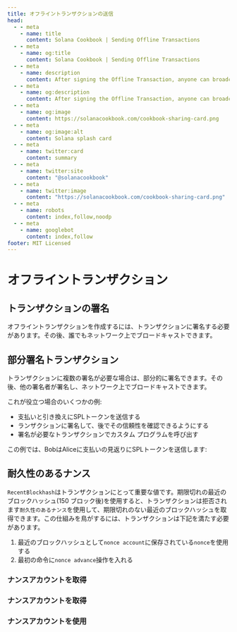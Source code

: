 ```yaml
---
title: オフライントランザクションの送信
head:
  - - meta
    - name: title
      content: Solana Cookbook | Sending Offline Transactions
  - - meta
    - name: og:title
      content: Solana Cookbook | Sending Offline Transactions
  - - meta
    - name: description
      content: After signing the Offline Transaction, anyone can broadcast it on the network. Learn more about Sending Offline Transactions and references at The Solana cookbook.
  - - meta
    - name: og:description
      content: After signing the Offline Transaction, anyone can broadcast it on the network. Learn more about Sending Offline Transactions and references at The Solana cookbook.
  - - meta
    - name: og:image
      content: https://solanacookbook.com/cookbook-sharing-card.png
  - - meta
    - name: og:image:alt
      content: Solana splash card
  - - meta
    - name: twitter:card
      content: summary
  - - meta
    - name: twitter:site
      content: "@solanacookbook"
  - - meta
    - name: twitter:image
      content: "https://solanacookbook.com/cookbook-sharing-card.png"
  - - meta
    - name: robots
      content: index,follow,noodp
  - - meta
    - name: googlebot
      content: index,follow
footer: MIT Licensed
---
```


# オフライントランザクション

## トランザクションの署名

オフライントランザクションを作成するには、トランザクションに署名する必要があります。その後、誰でもネットワーク上でブロードキャストできます。

<SolanaCodeGroup>
  <SolanaCodeGroupItem title="TS" active>

  <template v-slot:default>

@[code](@/code/offline-transactions/sign-transaction/main.en.ts)

  </template>

  <template v-slot:preview>

@[code](@/code/offline-transactions/sign-transaction/main.preview.en.ts)

  </template>

  </SolanaCodeGroupItem>
</SolanaCodeGroup>

## 部分署名トランザクション

トランザクションに複数の署名が必要な場合は、部分的に署名できます。その後、他の署名者が署名し、ネットワーク上でブロードキャストできます。

これが役立つ場合のいくつかの例:

- 支払いと引き換えにSPLトークンを送信する
- ランザクションに署名して、後でその信頼性を確認できるようにする
- 署名が必要なトランザクションでカスタム プログラムを呼び出す

この例では、BobはAliceに支払いの見返りにSPLトークンを送信します:

<SolanaCodeGroup>
  <SolanaCodeGroupItem title="TS" active>

  <template v-slot:default>

@[code](@/code/offline-transactions/partial-sign/main.en.ts)

  </template>

  <template v-slot:preview>

@[code](@/code/offline-transactions/partial-sign/main.preview.en.ts)

  </template>

  </SolanaCodeGroupItem>
</SolanaCodeGroup>

## 耐久性のあるナンス

`RecentBlockhash`はトランザクションにとって重要な値です。期限切れの最近のブロックハッシュ(150 ブロック後)を使用すると、トランザクションは拒否されます`耐久性のあるナンス`を使用して、期限切れのない最近のブロックハッシュを取得できます。この仕組みを鳥がするには、トランザクションは下記を満たす必要があります。

1. 最近のブロックハッシュとして`nonce account`に保存されている`nonce`を使用する
2. 最初の命令に`nonce advance`操作を入れる

### ナンスアカウントを取得

<SolanaCodeGroup>
  <SolanaCodeGroupItem title="TS" active>

  <template v-slot:default>

@[code](@/code/offline-transactions/durable-nonce/create-nonce-account/main.en.ts)

  </template>

  <template v-slot:preview>

@[code](@/code/offline-transactions/durable-nonce/create-nonce-account/main.preview.en.ts)

  </template>

  </SolanaCodeGroupItem>
</SolanaCodeGroup>

### ナンスアカウントを取得

<SolanaCodeGroup>
  <SolanaCodeGroupItem title="TS" active>

  <template v-slot:default>

@[code](@/code/offline-transactions/durable-nonce/get-nonce-account/main.en.ts)

  </template>

  <template v-slot:preview>

@[code](@/code/offline-transactions/durable-nonce/get-nonce-account/main.preview.en.ts)

  </template>

  </SolanaCodeGroupItem>
</SolanaCodeGroup>

### ナンスアカウントを使用

<SolanaCodeGroup>
  <SolanaCodeGroupItem title="TS" active>

  <template v-slot:default>

@[code](@/code/offline-transactions/durable-nonce/use-nonce-account/main.en.ts)

  </template>

  <template v-slot:preview>

@[code](@/code/offline-transactions/durable-nonce/use-nonce-account/main.preview.en.ts)

  </template>

  </SolanaCodeGroupItem>
</SolanaCodeGroup>
